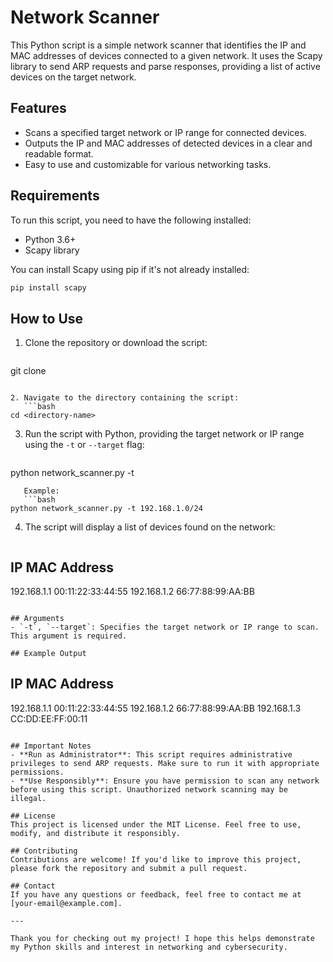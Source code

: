 # Network Scanner

This Python script is a simple network scanner that identifies the IP and MAC addresses of devices connected to a given network. It uses the Scapy library to send ARP requests and parse responses, providing a list of active devices on the target network.

## Features
- Scans a specified target network or IP range for connected devices.
- Outputs the IP and MAC addresses of detected devices in a clear and readable format.
- Easy to use and customizable for various networking tasks.

## Requirements

To run this script, you need to have the following installed:

- Python 3.6+
- Scapy library

You can install Scapy using pip if it's not already installed:
```bash
pip install scapy
```

## How to Use

1. Clone the repository or download the script:
   ```bash
git clone <repository-url>
```

2. Navigate to the directory containing the script:
   ```bash
cd <directory-name>
```

3. Run the script with Python, providing the target network or IP range using the `-t` or `--target` flag:
   ```bash
python network_scanner.py -t <target-network>
```
   Example:
   ```bash
python network_scanner.py -t 192.168.1.0/24
```

4. The script will display a list of devices found on the network:
   ```
IP               MAC Address
--------------------------------
192.168.1.1     00:11:22:33:44:55
192.168.1.2     66:77:88:99:AA:BB
```

## Arguments
- `-t`, `--target`: Specifies the target network or IP range to scan. This argument is required.

## Example Output
```
IP               MAC Address
--------------------------------
192.168.1.1     00:11:22:33:44:55
192.168.1.2     66:77:88:99:AA:BB
192.168.1.3     CC:DD:EE:FF:00:11
```

## Important Notes
- **Run as Administrator**: This script requires administrative privileges to send ARP requests. Make sure to run it with appropriate permissions.
- **Use Responsibly**: Ensure you have permission to scan any network before using this script. Unauthorized network scanning may be illegal.

## License
This project is licensed under the MIT License. Feel free to use, modify, and distribute it responsibly.

## Contributing
Contributions are welcome! If you'd like to improve this project, please fork the repository and submit a pull request.

## Contact
If you have any questions or feedback, feel free to contact me at [your-email@example.com].

---

Thank you for checking out my project! I hope this helps demonstrate my Python skills and interest in networking and cybersecurity.

